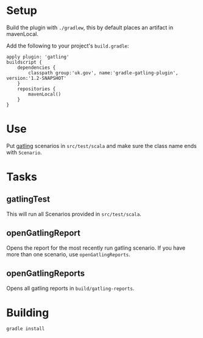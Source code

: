 # Setup

Build the plugin with `./gradlew`, this by default places an artifact in mavenLocal.

Add the following to your project's `build.gradle`:

	apply plugin: 'gatling'
	buildscript {
		dependencies {
			classpath group:'uk.gov', name:'gradle-gatling-plugin', version:'1.2-SNAPSHOT'
		}
		repositories {
			mavenLocal()
		}
	}

# Use

Put [gatling][1] scenarios in `src/test/scala` and make sure the class name ends with `Scenario`.

# Tasks

## gatlingTest

This will run all Scenarios provided in `src/test/scala`.

## openGatlingReport

Opens the report for the most recently run gatling scenario.  If you have more than one scenario, use `openGatlingReports`.

## openGatlingReports

Opens all gatling reports in `build/gatling-reports`.

# Building

	gradle install

[1]: http://gatling-tool.org/

